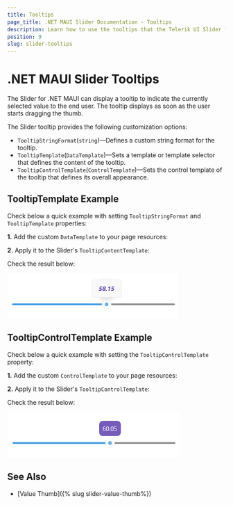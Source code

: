 ```yaml
---
title: Tooltips
page_title: .NET MAUI Slider Documentation - Tooltips
description: Learn how to use the tooltips that the Telerik UI Slider for .NET MAUI control provides.
position: 9
slug: slider-tooltips
---
```


# .NET MAUI Slider Tooltips

The Slider for .NET MAUI can display a tooltip to indicate the currently selected value to the end user. The tooltip displays as soon as the user starts dragging the thumb.

The Slider tooltip provides the following customization options:

* `TooltipStringFormat`(`string`)&mdash;Defines a custom string format for the tooltip.
* `TooltipTemplate`(`DataTemplate`)&mdash;Sets a template or template selector that defines the content of the tooltip.
* `TooltipControlTemplate`(`ControlTemplate`)&mdash;Sets the control template of the tooltip that defines its overall appearance.

## TooltipTemplate Example

Check below a quick example with setting `TooltipStringFormat` and `TooltipTemplate` properties:

**1.** Add the custom `DataTemplate` to your page resources:

<snippet id='slider-tooltiptemplate-datatemplate' />

**2.** Apply it to the Slider's `TooltipContentTemplate`:

<snippet id='slider-tooltiptemplate-xaml' />

Check the result below:

![Telerik Slider for .NET MAUI Tooltip](images/slider-tooltips-template.png)

## TooltipControlTemplate Example

Check below a quick example with setting the `TooltipControlTemplate` property:

**1.** Add the custom `ControlTemplate` to your page resources:

<snippet id='slider-tooltiptemplate-controltemplate' />

**2.** Apply it to the Slider's `TooltipControlTemplate`:

<snippet id='slider-tooltipcontroltemplate-xaml' />

Check the result below:

![Telerik Slider for .NET MAUI Tooltip](images/slider-tooltips-controltemplate.png)

## See Also

- [Value Thumb]({% slug slider-value-thumb%})